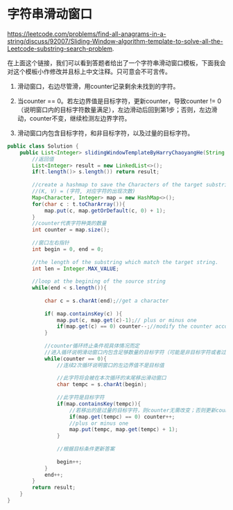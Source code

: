 # 字符串滑动窗口

 https://leetcode.com/problems/find-all-anagrams-in-a-string/discuss/92007/Sliding-Window-algorithm-template-to-solve-all-the-Leetcode-substring-search-problem.

在上面这个链接，我们可以看到答题者给出了一个字符串滑动窗口模板，下面我会对这个模板小作修改并且标上中文注释。只可意会不可言传。

1. 滑动窗口，右边尽管滑，用counter记录剩余未找到的字符。

2. 当counter == 0。若左边界值是目标字符，更新counter，导致counter != 0（说明窗口内的目标字符数量满足），左边滑动后回到第1步；否则，左边滑动，counter不变，继续检测左边界字符。
3. 滑动窗口内包含目标字符，和非目标字符，以及过量的目标字符。

```java
public class Solution {
    public List<Integer> slidingWindowTemplateByHarryChaoyangHe(String s, String t) {
        //返回值
        List<Integer> result = new LinkedList<>();
        if(t.length()> s.length()) return result;
        
        //create a hashmap to save the Characters of the target substring.
        //(K, V) = (字符, 对应字符的出现次数)
        Map<Character, Integer> map = new HashMap<>();
        for(char c : t.toCharArray()){
            map.put(c, map.getOrDefault(c, 0) + 1);
        }
        //counter代表字符种类的数量
        int counter = map.size();
        
        //窗口左右指针
        int begin = 0, end = 0;
        
        //the length of the substring which match the target string.
        int len = Integer.MAX_VALUE; 
        
        //loop at the begining of the source string
        while(end < s.length()){
            
            char c = s.charAt(end);//get a character
            
            if( map.containsKey(c) ){
                map.put(c, map.get(c)-1);// plus or minus one
                if(map.get(c) == 0) counter--;//modify the counter according the requirement(different condition).
            }
            
            //counter循环终止条件视具体情况而定
            //进入循环说明滑动窗口内包含足够数量的目标字符（可能是非目标字符或者过量的）
            while(counter == 0){
                //连续2次循环说明窗口的左边界值不是目标值
                
                //此字符将会被在本次循环的末尾移出滑动窗口
                char tempc = s.charAt(begin);
                
                //此字符是目标字符
                if(map.containsKey(tempc)){
                    //若移出的是过量的目标字符，则counter无需改变；否则更新counter
                    if(map.get(tempc) == 0) counter++;
                    //plus or minus one
                    map.put(tempc, map.get(tempc) + 1);
                }
               
                //根据目标条件更新答案
                
                begin++;
            }
            end++;
        }
        return result;
    }
}
```

